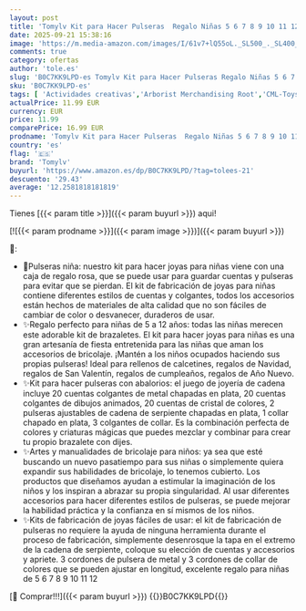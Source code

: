 ```yaml
---
layout: post
title: 'Tomylv Kit para Hacer Pulseras  Regalo Niñas 5 6 7 8 9 10 11 12 Años  Kit fabricación Joyas  Juego Abalorios  Juguete Navidad y Pascua'
date: 2025-09-21 15:38:16
image: 'https://m.media-amazon.com/images/I/61v7+lQ55oL._SL500_._SL400_.jpg'
comments: true
category: ofertas
author: 'tole.es'
slug: 'B0C7KK9LPD-es Tomylv Kit para Hacer Pulseras Regalo Niñas 5 6 7 8 9 10...'
sku: 'B0C7KK9LPD-es'
tags: [ 'Actividades creativas','Arborist Merchandising Root','CML-Toys','Educational & Creative','Juegos de manualidades','Juegos para crear joyas','Juguetes','Juguetes y juegos','Self Service','Special Features Stores','Toys All','b6d17eda-2c26-45ed-a098-453a9f96e839_0','b6d17eda-2c26-45ed-a098-453a9f96e839_1101','navidad','tomylv','🇪🇸', ]
actualPrice: 11.99 EUR
currency: EUR
price: 11.99
comparePrice: 16.99 EUR
prodname: 'Tomylv Kit para Hacer Pulseras  Regalo Niñas 5 6 7 8 9 10 11 12 Años  Kit fabricación Joyas  Juego Abalorios  Juguete Navidad y Pascua'
country: 'es'
flag: '🇪🇸'
brand: 'Tomylv'
buyurl: 'https://www.amazon.es/dp/B0C7KK9LPD/?tag=tolees-21'
descuento: '29.43'
average: '12.2581818181819'
---
```


Tienes [{{< param title >}}]({{< param buyurl >}}) aqui!

[![{{< param prodname >}}]({{< param image >}})]({{< param buyurl >}})

🔎:

- 🌟Pulseras niña: nuestro kit para hacer joyas para niñas viene con una caja de regalo rosa, que se puede usar para guardar cuentas y pulseras para evitar que se pierdan. El kit de fabricación de joyas para niñas contiene diferentes estilos de cuentas y colgantes, todos los accesorios están hechos de materiales de alta calidad que no son fáciles de cambiar de color o desvanecer, duraderos de usar.
- ✨Regalo perfecto para niñas de 5 a 12 años: todas las niñas merecen este adorable kit de brazaletes. El kit para hacer joyas para niñas es una gran artesanía de fiesta entretenida para las niñas que aman los accesorios de bricolaje. ¡Mantén a los niños ocupados haciendo sus propias pulseras! Ideal para rellenos de calcetines, regalos de Navidad, regalos de San Valentín, regalos de cumpleaños, regalos de Año Nuevo.
- ✨Kit para hacer pulseras con abalorios: el juego de joyería de cadena incluye 20 cuentas colgantes de metal chapadas en plata, 20 cuentas colgantes de dibujos animados, 20 cuentas de cristal de colores, 2 pulseras ajustables de cadena de serpiente chapadas en plata, 1 collar chapado en plata, 3 colgantes de collar. Es la combinación perfecta de colores y criaturas mágicas que puedes mezclar y combinar para crear tu propio brazalete con dijes.
- ✨Artes y manualidades de bricolaje para niños: ya sea que esté buscando un nuevo pasatiempo para sus niñas o simplemente quiera expandir sus habilidades de bricolaje, lo tenemos cubierto. Los productos que diseñamos ayudan a estimular la imaginación de los niños y los inspiran a abrazar su propia singularidad. Al usar diferentes accesorios para hacer diferentes estilos de pulseras, se puede mejorar la habilidad práctica y la confianza en sí mismos de los niños.
- ✨Kits de fabricación de joyas fáciles de usar: el kit de fabricación de pulseras no requiere la ayuda de ninguna herramienta durante el proceso de fabricación, simplemente desenrosque la tapa en el extremo de la cadena de serpiente, coloque su elección de cuentas y accesorios y apriete. 3 cordones de pulsera de metal y 3 cordones de collar de colores que se pueden ajustar en longitud, excelente regalo para niñas de 5 6 7 8 9 10 11 12

[🛒 Comprar!!!]({{< param buyurl >}})
{{<world>}}B0C7KK9LPD{{</world>}}

